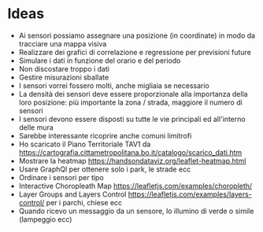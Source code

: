 # Ideas

- Ai sensori possiamo assegnare una posizione (in coordinate) in modo da tracciare una mappa visiva
- Realizzare dei grafici di correlazione e regressione per previsioni future
- Simulare i dati in funzione del orario e del periodo
- Non discostare troppo i dati
- Gestire misurazioni sballate
- I sensori vorrei fossero molti, anche migliaia se necessario
- La densità dei sensori deve essere proporzionale alla importanza della loro posizione: più importante la zona / strada, maggiore il numero di sensori
- I sensori devono essere disposti su tutte le vie principali ed all'interno delle mura
- Sarebbe interessante ricoprire anche comuni limitrofi
- Ho scaricato il Piano Territoriale TAV1 da https://cartografia.cittametropolitana.bo.it/catalogo/scarico_dati.htm
- Mostrare la heatmap https://handsondataviz.org/leaflet-heatmap.html
- Usare GraphQl per ottenere solo i park, le strade ecc
- Ordinare i sensori per tipo
- Interactive Choropleath Map https://leafletjs.com/examples/choropleth/
- Layer Groups and Layers Control https://leafletjs.com/examples/layers-control/ per i parchi, chiese ecc
- Quando ricevo un messaggio da un sensore, lo illumino di verde o simile (lampeggio ecc)